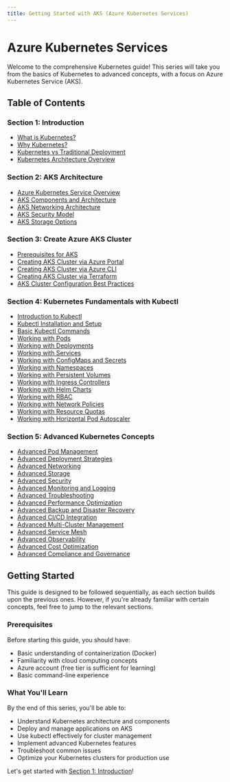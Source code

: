 ```yaml
---
title: Getting Started with AKS (Azure Kubernetes Services)
---
```


# Azure Kubernetes Services

Welcome to the comprehensive Kubernetes guide! This series will take you from the basics of Kubernetes to advanced concepts, with a focus on Azure Kubernetes Service (AKS).

## Table of Contents

### Section 1: Introduction

- [What is Kubernetes?](introduction/what-is-kubernetes.md)
- [Why Kubernetes?](introduction/why-kubernetes.md)
- [Kubernetes vs Traditional Deployment](introduction/kubernetes-vs-traditional.md)
- [Kubernetes Architecture Overview](introduction/kubernetes-architecture.md)

### Section 2: AKS Architecture

- [Azure Kubernetes Service Overview](aks-architecture/aks-overview.md)
- [AKS Components and Architecture](aks-architecture/aks-components.md)
- [AKS Networking Architecture](aks-architecture/aks-networking.md)
- [AKS Security Model](aks-architecture/aks-security.md)
- [AKS Storage Options](aks-architecture/aks-storage.md)

### Section 3: Create Azure AKS Cluster

- [Prerequisites for AKS](cluster-creation/prerequisites.md)
- [Creating AKS Cluster via Azure Portal](cluster-creation/azure-portal.md)
- [Creating AKS Cluster via Azure CLI](cluster-creation/azure-cli.md)
- [Creating AKS Cluster via Terraform](cluster-creation/terraform.md)
- [AKS Cluster Configuration Best Practices](cluster-creation/best-practices.md)

### Section 4: Kubernetes Fundamentals with Kubectl

- [Introduction to Kubectl](kubectl-fundamentals/introduction-to-kubectl.md)
- [Kubectl Installation and Setup](kubectl-fundamentals/installation.md)
- [Basic Kubectl Commands](kubectl-fundamentals/basic-commands.md)
- [Working with Pods](kubectl-fundamentals/working-with-pods.md)
- [Working with Deployments](kubectl-fundamentals/working-with-deployments.md)
- [Working with Services](kubectl-fundamentals/working-with-services.md)
- [Working with ConfigMaps and Secrets](kubectl-fundamentals/configmaps-secrets.md)
- [Working with Namespaces](kubectl-fundamentals/namespaces.md)
- [Working with Persistent Volumes](kubectl-fundamentals/persistent-volumes.md)
- [Working with Ingress Controllers](kubectl-fundamentals/ingress-controllers.md)
- [Working with Helm Charts](kubectl-fundamentals/helm-charts.md)
- [Working with RBAC](kubectl-fundamentals/rbac.md)
- [Working with Network Policies](kubectl-fundamentals/network-policies.md)
- [Working with Resource Quotas](kubectl-fundamentals/resource-quotas.md)
- [Working with Horizontal Pod Autoscaler](kubectl-fundamentals/hpa.md)

### Section 5: Advanced Kubernetes Concepts

- [Advanced Pod Management](advanced-concepts/pod-management.md)
- [Advanced Deployment Strategies](advanced-concepts/deployment-strategies.md)
- [Advanced Networking](advanced-concepts/networking.md)
- [Advanced Storage](advanced-concepts/storage.md)
- [Advanced Security](advanced-concepts/security.md)
- [Advanced Monitoring and Logging](advanced-concepts/monitoring.md)
- [Advanced Troubleshooting](advanced-concepts/troubleshooting.md)
- [Advanced Performance Optimization](advanced-concepts/performance.md)
- [Advanced Backup and Disaster Recovery](advanced-concepts/backup-dr.md)
- [Advanced CI/CD Integration](advanced-concepts/cicd.md)
- [Advanced Multi-Cluster Management](advanced-concepts/multi-cluster.md)
- [Advanced Service Mesh](advanced-concepts/service-mesh.md)
- [Advanced Observability](advanced-concepts/observability.md)
- [Advanced Cost Optimization](advanced-concepts/cost-optimization.md)
- [Advanced Compliance and Governance](advanced-concepts/compliance.md)

## Getting Started

This guide is designed to be followed sequentially, as each section builds upon the previous ones. However, if you're already familiar with certain concepts, feel free to jump to the relevant sections.

### Prerequisites

Before starting this guide, you should have:

- Basic understanding of containerization (Docker)
- Familiarity with cloud computing concepts
- Azure account (free tier is sufficient for learning)
- Basic command-line experience

### What You'll Learn

By the end of this series, you'll be able to:

- Understand Kubernetes architecture and components
- Deploy and manage applications on AKS
- Use kubectl effectively for cluster management
- Implement advanced Kubernetes features
- Troubleshoot common issues
- Optimize your Kubernetes clusters for production use

Let's get started with [Section 1: Introduction](introduction/what-is-kubernetes.md)!
